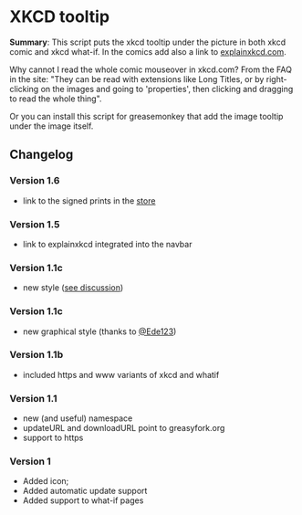 XKCD tooltip
============

**Summary**: This script puts the xkcd tooltip under the picture in
both xkcd comic and xkcd what-if. In the comics add also a link to
[explainxkcd.com](http://www.explainxkcd.com).

Why cannot I read the whole comic mouseover in xkcd.com?
From the FAQ in the site: "They can be read with extensions like Long
Titles, or by right-clicking on the images and going to 'properties',
then clicking and dragging to read the whole thing".

Or you can install this script for greasemonkey that add the image
tooltip under the image itself.

## Changelog

### Version 1.6
- link to the signed prints in the [store](http://store.xkcd.com/collections/everything/products/signed-prints)

### Version 1.5
- link to explainxkcd integrated into the navbar

### Version 1.1c
- new style ([see discussion](https://github.com/Lorentz83/userscripts/commit/9e6a704665c22c0bd5bbccef4edcc82c735863f8))

### Version 1.1c
- new graphical style (thanks to [@Ede123](https://github.com/Lorentz83/userscripts/pull/3))

### Version 1.1b
- included https and www variants of xkcd and whatif

### Version 1.1
- new (and useful) namespace
- updateURL and downloadURL point to greasyfork.org
- support to https

### Version 1
- Added icon;
- Added automatic update support
- Added support to what-if pages
